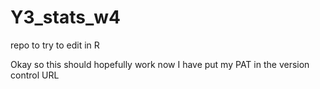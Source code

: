 # Y3_stats_w4
repo to try to edit in R


Okay so this should hopefully work now I have put my PAT in the version control URL